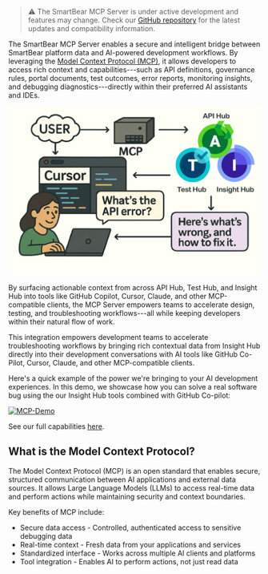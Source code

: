> ⚠️ The SmartBear MCP Server is under active development and features may change. Check our [GitHub repository](https://github.com/SmartBear/smartbear-mcp) for the latest updates and compatibility information.

The SmartBear MCP Server enables a secure and intelligent bridge between SmartBear platform data and AI-powered development workflows. By leveraging the [Model Context Protocol (MCP)](https://modelcontextprotocol.io/introduction), it allows developers to access rich context and capabilities---such as API definitions, governance rules, portal documents, test outcomes, error reports, monitoring insights, and debugging diagnostics---directly within their preferred AI assistants and IDEs.

![mcp-concept.png](./images/embedded/mcp-concept.png)

By surfacing actionable context from across API Hub, Test Hub, and Insight Hub into tools like GitHub Copilot, Cursor, Claude, and other MCP-compatible clients, the MCP Server empowers teams to accelerate design, testing, and troubleshooting workflows---all while keeping developers within their natural flow of work.

This integration empowers development teams to accelerate troubleshooting workflows by bringing rich contextual data from Insight Hub directly into their development conversations with AI tools like GitHub Co-Pilot, Cursor, Claude, and other MCP-compatible clients.

Here's a quick example of the power we're bringing to your AI development experiences. In this demo, we showcase how you can solve a real software bug using the our Insight Hub tools combined with GitHub Co-pilot:

[![MCP-Demo](https://img.youtube.com/vi/NbKnK3rbcFE/0.jpg)](https://www.youtube.com/watch?v=NbKnK3rbcFE)

See our full capabilities [here](./mcp-server-capabilities).

## What is the Model Context Protocol?

The Model Context Protocol (MCP) is an open standard that enables secure, structured communication between AI applications and external data sources. It allows Large Language Models (LLMs) to access real-time data and perform actions while maintaining security and context boundaries.

Key benefits of MCP include:

-   Secure data access - Controlled, authenticated access to sensitive debugging data
-   Real-time context - Fresh data from your applications and services
-   Standardized interface - Works across multiple AI clients and platforms
-   Tool integration - Enables AI to perform actions, not just read data